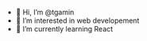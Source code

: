 - 👋 Hi, I’m @tgamin
- 👀 I’m interested in web developement
- 🌱 I’m currently learning React

<!---
tgamin/tgamin is a ✨ special ✨ repository because its `README.md` (this file) appears on your GitHub profile.
You can click the Preview link to take a look at your changes.
--->
